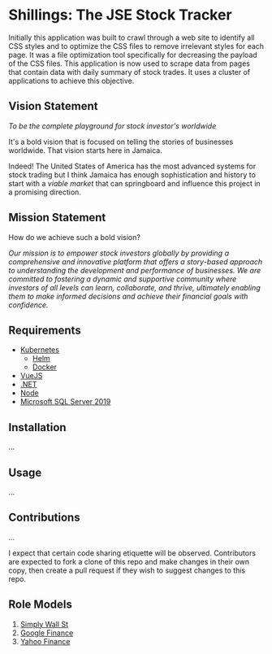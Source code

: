 # Shillings: The JSE Stock Tracker

Initially this application was built to crawl through a web site to identify all CSS styles and to optimize the CSS files to remove irrelevant styles for each page. It was a file optimization tool specifically for decreasing the payload of the CSS files. This application is now used to scrape data from pages that contain data with daily summary of stock trades. It uses a cluster of applications to achieve this objective.

## Vision Statement

_To be the complete playground for stock investor's worldwide_

It's a bold vision that is focused on telling the stories of businesses worldwide. That vision starts here in Jamaica.

Indeed! The United States of America has the most advanced systems for stock trading but I think Jamaica has enough sophistication and history to start with a _viable market_ that can springboard and influence this project in a promising direction.

## Mission Statement

How do we achieve such a bold vision?

_Our mission is to empower stock investors globally by providing a comprehensive and innovative platform that offers a story-based approach to understanding the development and performance of businesses. We are committed to fostering a dynamic and supportive community where investors of all levels can learn, collaborate, and thrive, ultimately enabling them to make informed decisions and achieve their financial goals with confidence._

## Requirements

 - [Kubernetes](https://kubernetes.io/)
   - [Helm](https://helm.sh/)
   - [Docker](https://www.docker.com/)
 - [VueJS](https://vuejs.org/)
 - [.NET](https://dotnet.microsoft.com/)
 - [Node](https://nodejs.org/en/)
 - [Microsoft SQL Server 2019](https://www.microsoft.com/en-us/sql-server/sql-server-2019)

## Installation

...

## Usage

...

## Contributions

...

I expect that certain code sharing etiquette will be observed. Contributors are expected to fork a clone of this repo and make changes in their own copy, then create a pull request if they wish to suggest changes to this repo.

## Role Models
1. [Simply Wall St](https://simplywall.st/)
2. [Google Finance](https://www.google.com/finance/)
3. [Yahoo Finance](https://finance.yahoo.com/)